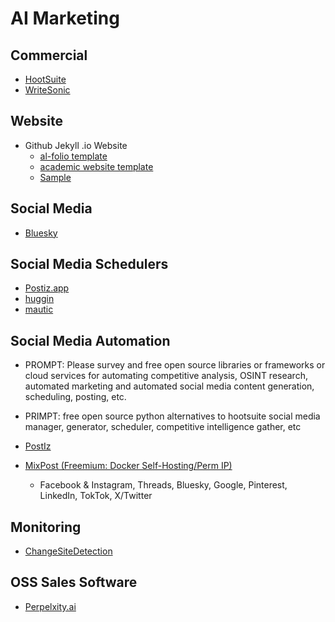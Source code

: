 # AI Marketing

## Commercial

* [HootSuite](https://www.hootsuite.com/lp/social-media-management)
* [WriteSonic](https://writesonic.com/)

## Website

* Github Jekyll .io Website
  * [al-folio template](https://github.com/alshedivat/al-folio)
  * [academic website template ](https://github.com/sbryngelson/academic-website-template)
  * [Sample](https://godxuxilie.github.io/)
## Social Media

* [Bluesky](https://github.com/bluesky-social/feed-generator)

## Social Media Schedulers

* [Postiz.app](https://github.com/gitroomhq/postiz-app)
* [huggin](https://github.com/huginn/huginn)
* [mautic](https://github.com/mautic/mautic)

## Social Media Automation

* PROMPT: Please survey and free open source libraries or frameworks or cloud services for automating competitive analysis, OSINT research, automated marketing and automated social media content generation, scheduling, posting, etc.
* PRIMPT: free open source python alternatives to hootsuite social media manager, generator, scheduler, competitive intelligence gather, etc

* [PostIz](https://github.com/gitroomhq/postiz-app)
* [MixPost (Freemium: Docker Self-Hosting/Perm IP)](https://docs.mixpost.app/)
  * Facebook & Instagram, Threads, Bluesky, Google, Pinterest, LinkedIn, TokTok, X/Twitter

## Monitoring

* [ChangeSiteDetection](https://github.com/dgtlmoon/changedetection.io)

## OSS Sales Software

* [Perpelxity.ai](https://www.perplexity.ai/search/open-source-or-python-or-ai-ag-ZG296BHrTwSmjD0KT4Drcw)